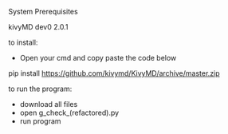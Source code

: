 System Prerequisites

kivyMD dev0 2.0.1

to install:
- Open your cmd and copy paste the code below

pip install https://github.com/kivymd/KivyMD/archive/master.zip

to run the program:
- download all files
- open g_check_(refactored).py
- run program
